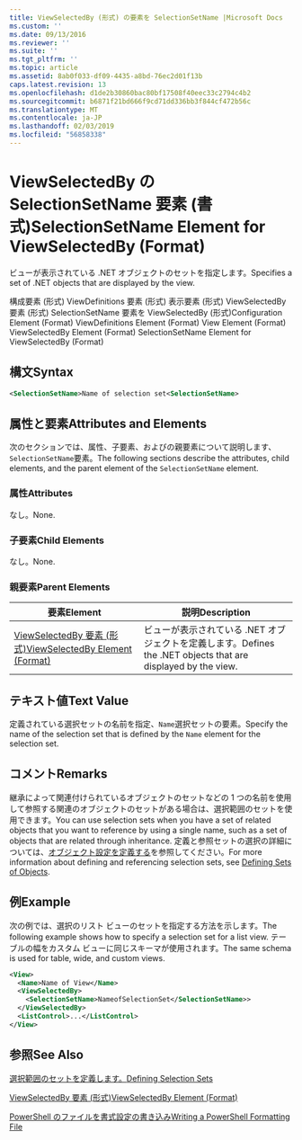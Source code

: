 ```yaml
---
title: ViewSelectedBy (形式) の要素を SelectionSetName |Microsoft Docs
ms.custom: ''
ms.date: 09/13/2016
ms.reviewer: ''
ms.suite: ''
ms.tgt_pltfrm: ''
ms.topic: article
ms.assetid: 8ab0f033-df09-4435-a8bd-76ec2d01f13b
caps.latest.revision: 13
ms.openlocfilehash: d1de2b30860bac80bf17508f40eec33c2794c4b2
ms.sourcegitcommit: b6871f21bd666f9cd71dd336bb3f844cf472b56c
ms.translationtype: MT
ms.contentlocale: ja-JP
ms.lasthandoff: 02/03/2019
ms.locfileid: "56858338"
---
```

# <a name="selectionsetname-element-for-viewselectedby-format"></a><span data-ttu-id="7b45b-102">ViewSelectedBy の SelectionSetName 要素 (書式)</span><span class="sxs-lookup"><span data-stu-id="7b45b-102">SelectionSetName Element for ViewSelectedBy (Format)</span></span>

<span data-ttu-id="7b45b-103">ビューが表示されている .NET オブジェクトのセットを指定します。</span><span class="sxs-lookup"><span data-stu-id="7b45b-103">Specifies a set of .NET objects that are displayed by the view.</span></span>

<span data-ttu-id="7b45b-104">構成要素 (形式) ViewDefinitions 要素 (形式) 表示要素 (形式) ViewSelectedBy 要素 (形式) SelectionSetName 要素を ViewSelectedBy (形式)</span><span class="sxs-lookup"><span data-stu-id="7b45b-104">Configuration Element (Format) ViewDefinitions Element (Format) View Element (Format) ViewSelectedBy Element (Format) SelectionSetName Element for ViewSelectedBy (Format)</span></span>

## <a name="syntax"></a><span data-ttu-id="7b45b-105">構文</span><span class="sxs-lookup"><span data-stu-id="7b45b-105">Syntax</span></span>

```xml
<SelectionSetName>Name of selection set<SelectionSetName>
```

## <a name="attributes-and-elements"></a><span data-ttu-id="7b45b-106">属性と要素</span><span class="sxs-lookup"><span data-stu-id="7b45b-106">Attributes and Elements</span></span>

<span data-ttu-id="7b45b-107">次のセクションでは、属性、子要素、およびの親要素について説明します、`SelectionSetName`要素。</span><span class="sxs-lookup"><span data-stu-id="7b45b-107">The following sections describe the attributes, child elements, and the parent element of the `SelectionSetName` element.</span></span>

### <a name="attributes"></a><span data-ttu-id="7b45b-108">属性</span><span class="sxs-lookup"><span data-stu-id="7b45b-108">Attributes</span></span>

<span data-ttu-id="7b45b-109">なし。</span><span class="sxs-lookup"><span data-stu-id="7b45b-109">None.</span></span>

### <a name="child-elements"></a><span data-ttu-id="7b45b-110">子要素</span><span class="sxs-lookup"><span data-stu-id="7b45b-110">Child Elements</span></span>

<span data-ttu-id="7b45b-111">なし。</span><span class="sxs-lookup"><span data-stu-id="7b45b-111">None.</span></span>

### <a name="parent-elements"></a><span data-ttu-id="7b45b-112">親要素</span><span class="sxs-lookup"><span data-stu-id="7b45b-112">Parent Elements</span></span>

|<span data-ttu-id="7b45b-113">要素</span><span class="sxs-lookup"><span data-stu-id="7b45b-113">Element</span></span>|<span data-ttu-id="7b45b-114">説明</span><span class="sxs-lookup"><span data-stu-id="7b45b-114">Description</span></span>|
|-------------|-----------------|
|[<span data-ttu-id="7b45b-115">ViewSelectedBy 要素 (形式)</span><span class="sxs-lookup"><span data-stu-id="7b45b-115">ViewSelectedBy Element (Format)</span></span>](./viewselectedby-element-format.md)|<span data-ttu-id="7b45b-116">ビューが表示されている .NET オブジェクトを定義します。</span><span class="sxs-lookup"><span data-stu-id="7b45b-116">Defines the .NET objects that are displayed by the view.</span></span>|

## <a name="text-value"></a><span data-ttu-id="7b45b-117">テキスト値</span><span class="sxs-lookup"><span data-stu-id="7b45b-117">Text Value</span></span>

<span data-ttu-id="7b45b-118">定義されている選択セットの名前を指定、`Name`選択セットの要素。</span><span class="sxs-lookup"><span data-stu-id="7b45b-118">Specify the name of the selection set that is defined by the `Name` element for the selection set.</span></span>

## <a name="remarks"></a><span data-ttu-id="7b45b-119">コメント</span><span class="sxs-lookup"><span data-stu-id="7b45b-119">Remarks</span></span>

<span data-ttu-id="7b45b-120">継承によって関連付けられているオブジェクトのセットなどの 1 つの名前を使用して参照する関連のオブジェクトのセットがある場合は、選択範囲のセットを使用できます。</span><span class="sxs-lookup"><span data-stu-id="7b45b-120">You can use selection sets when you have a set of related objects that you want to reference by using a single name, such as a set of objects that are related through inheritance.</span></span> <span data-ttu-id="7b45b-121">定義と参照セットの選択の詳細については、[オブジェクト設定を定義する](./defining-selection-sets.md)を参照してください。</span><span class="sxs-lookup"><span data-stu-id="7b45b-121">For more information about defining and referencing selection sets, see [Defining Sets of Objects](./defining-selection-sets.md).</span></span>

## <a name="example"></a><span data-ttu-id="7b45b-122">例</span><span class="sxs-lookup"><span data-stu-id="7b45b-122">Example</span></span>

<span data-ttu-id="7b45b-123">次の例では、選択のリスト ビューのセットを指定する方法を示します。</span><span class="sxs-lookup"><span data-stu-id="7b45b-123">The following example shows how to specify a selection set for a list view.</span></span> <span data-ttu-id="7b45b-124">テーブルの幅をカスタム ビューに同じスキーマが使用されます。</span><span class="sxs-lookup"><span data-stu-id="7b45b-124">The same schema is used for table, wide, and custom views.</span></span>

```xml
<View>
  <Name>Name of View</Name>
  <ViewSelectedBy>
    <SelectionSetName>NameofSelectionSet</SelectionSetName>>
  </ViewSelectedBy>
  <ListControl>...</ListControl>
</View>
```

## <a name="see-also"></a><span data-ttu-id="7b45b-125">参照</span><span class="sxs-lookup"><span data-stu-id="7b45b-125">See Also</span></span>

[<span data-ttu-id="7b45b-126">選択範囲のセットを定義します。</span><span class="sxs-lookup"><span data-stu-id="7b45b-126">Defining Selection Sets</span></span>](./defining-selection-sets.md)

[<span data-ttu-id="7b45b-127">ViewSelectedBy 要素 (形式)</span><span class="sxs-lookup"><span data-stu-id="7b45b-127">ViewSelectedBy Element (Format)</span></span>](./viewselectedby-element-format.md)

[<span data-ttu-id="7b45b-128">PowerShell のファイルを書式設定の書き込み</span><span class="sxs-lookup"><span data-stu-id="7b45b-128">Writing a PowerShell Formatting File</span></span>](./writing-a-powershell-formatting-file.md)
